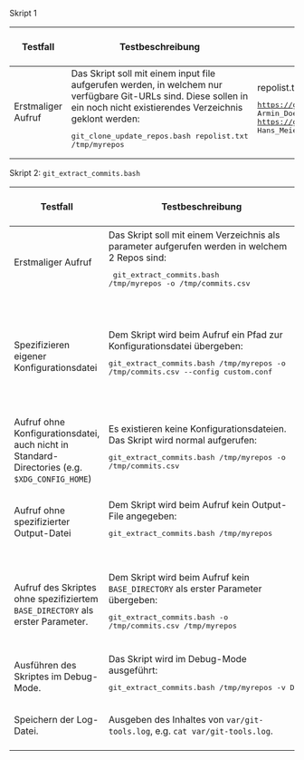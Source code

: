 Skript 1

| Testfall | Testbeschreibung | Testdaten | erwartetes Testresultat | erhaltenes Testresultat | Tester | Testdatum und Teststatus |
|  - | - | - | - | - | - | - |
| Erstmaliger Aufruf | Das Skript soll mit einem input file aufgerufen werden, in welchem nur verfügbare Git-URLs sind. Diese sollen in ein noch nicht existierendes Verzeichnis geklont werden:<pre>git_clone_update_repos.bash repolist.txt /tmp/myrepos</pre> | repolist.txt mit folgendem Inhalt:<pre>https://gitlab.com/armindoerzbachtbz/m122_praxisarbeit Armin_Doerzbach<br>https://gitlab.com/wapdc/InfoSearch/Project-2017 Hans_Meier_Peter_Mueller</pre> | Verzeichnis wird erstellt und alle Repos werden darin geklont | | | |


Skript 2: `git_extract_commits.bash`

| Testfall | Testbeschreibung | Testdaten | erwartetes Testresultat | erhaltenes Testresultat | Tester | Testdatum und Teststatus |
|  - | - | - | - | - | - | - |
| Erstmaliger Aufruf | Das Skript soll mit einem Verzeichnis als parameter aufgerufen werden in welchem 2 Repos sind:<pre> git_extract_commits.bash /tmp/myrepos -o /tmp/commits.csv</pre> | Verzeichnis mit den GIT-Repos die mit dem Skript 1 geklont wurden:<pre>/tmp/myrepos</pre> | Alle Repos aus `/tmp/myrepos` werden gelesen und ein File `/tmp/commits.csv` erstellt mit allen Commits beider Repos | | | |
| Spezifizieren eigener Konfigurationsdatei | Dem Skript wird beim Aufruf ein Pfad zur Konfigurationsdatei übergeben: <pre>git_extract_commits.bash /tmp/myrepos -o /tmp/commits.csv --config custom.conf</pre> | Verzeichnis der mit dem ersten Skript geklonten Repositories, sowohl einer Konfigurationsdatei `custom.conf`, welche bestimmte Optionen überschreibt. | Die Konfigurationsparameter werden aus dem `custom.conf`-file gelesen und verwendet. | | | |
| Aufruf ohne Konfigurationsdatei, auch nicht in Standard-Directories (e.g. `$XDG_CONFIG_HOME`) | Es existieren keine Konfigurationsdateien. Das Skript wird normal aufgerufen: <pre>git_extract_commits.bash /tmp/myrepos -o /tmp/commits.csv</pre> | Das `/tmp/myrepos` erstellt von Skript 1. | Standardwerte werden verwendet. | | | |
| Aufruf ohne spezifizierter Output-Datei | Dem Skript wird beim Aufruf kein Output-File angegeben: <pre>git_extract_commits.bash /tmp/myrepos</pre> | Das `/tmp/myrepos` Directory, erstellt vom ersten Skript. | Als Output-File wird `commits.csv` im aktuellen Pfad abgelegt, oder wie spezifiziert in `$EXTRACT_OUTPUT`, wenn gesetzt. | | | |
| Aufruf des Skriptes ohne spezifiziertem `BASE_DIRECTORY` als erster Parameter. | Dem Skript wird beim Aufruf kein `BASE_DIRECTORY` als erster Parameter übergeben: <pre>git_extract_commits.bash -o /tmp/commits.csv /tmp/myrepos</pre> | | Eine Fehlermeldung wird ausgegeben, "Invalid BASE_DIRECTORY specified. Please provide a valid path as first argument.". Darauf hin wird die Ausführung sofort beendet. | | | |
| Ausführen des Skriptes im Debug-Mode. | Das Skript wird im Debug-Mode ausgeführt: <pre>git_extract_commits.bash /tmp/myrepos -v D</pre> | Das `/tmp/myrepos` Directory, erstellt vom ersten Skript. | Das Skript logt viele Details fürs Debugging. | | | |
| Speichern der Log-Datei. | Ausgeben des Inhaltes von `var/git-tools.log`, e.g. `cat var/git-tools.log`. | | Das Logfile beinhaltet alle geloggten Informationen von den Vorherigen Testfällen. | | | |

